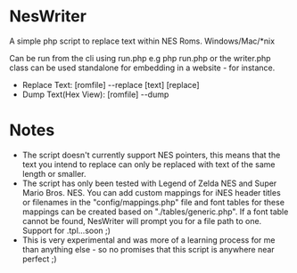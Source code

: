 NesWriter
=========

A simple php script to replace text within NES Roms. Windows/Mac/*nix

Can be run from the cli using run.php e.g php run.php or the writer.php class can be used standalone for embedding in a website - for instance.

* Replace Text: [romfile] --replace [text] [replace]
* Dump Text(Hex View): [romfile] --dump

Notes
======

* The script doesn't currently support NES pointers, this means that the text you intend to replace can only be replaced with text of the same length or smaller.
* The script has only been tested with Legend of Zelda NES and Super Mario Bros. NES. You can add custom mappings for iNES header titles or filenames in the "config/mappings.php" file and font tables for these mappings can be created based on "./tables/generic.php". If a font table cannot be found, NesWriter will prompt you for a file path to one. Support for .tpl...soon ;)
* This is very experimental and was more of a learning process for me than anything else - so no promises that this script is anywhere near perfect ;)
